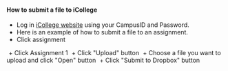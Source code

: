 #### How to submit a file to iCollege
+ Log in [iCollege website](http://icollege.gsu.edu) using your CampusID and Password.
+ Here is an example of how to submit a file to an assignment.
+ Click assignment
<img src="https://github.com/zhitaoyin/CIS3260/blob/master/Pic/iCollege1.png" alt="icollege1" style="width: 1px;"/>
+ Click Assignment 1
<img src="https://github.com/zhitaoyin/CIS3260/blob/master/Pic/iCollege2.png" alt="icollege2" style="width: 1px;"/>
+ Click "Upload" button
<img src="https://github.com/zhitaoyin/CIS3260/blob/master/Pic/iCollege3.png" alt="icollege3" style="width: 1px;"/>
+ Choose a file you want to upload and click "Open" button
<img src="https://github.com/zhitaoyin/CIS3260/blob/master/Pic/iCollege4.png" alt="icollege4" style="width: 1px;"/>
+ Click "Submit to Dropbox" button
<img src="https://github.com/zhitaoyin/CIS3260/blob/master/Pic/iCollege5.png" alt="icollege5" style="width: 1px;"/>
